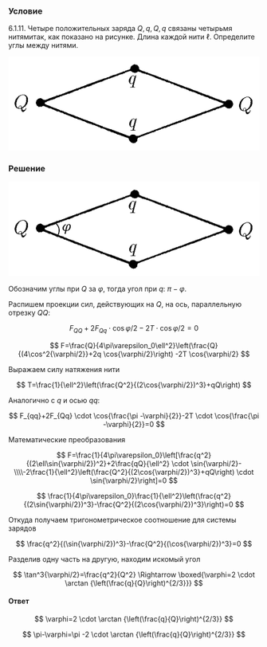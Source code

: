 ###  Условие

$6.1.11.$ Четыре положительных заряда $Q, q, Q, q$ связаны четырьмя нитямитак, как показано на рисунке. Длина каждой нити $\ell$. Определите углы между нитями.

![ К задаче $6.1.11$ |565x212, 39%](../../img/6.1.11/statement.png)

### Решение

![ Угол $\varphi$ между нитями |882x331, 39%](../../img/6.1.11/6.1.11.png)

Обозначим углы при $Q$ за $\varphi$, тогда угол при $q$: $\pi -\varphi$.

Распишем проекции сил, действующих на $Q$, на ось, параллельную отрезку $QQ$:

$$
F_{QQ}+2F_{Qq} \cdot \cos{\varphi/2}-2T \cdot \cos{\varphi/2}=0
$$

$$
F=\frac{Q}{4\pi\varepsilon_0\ell^2}\left(\frac{Q}{(4\cos^2{\varphi/2}}+2q \cos{\varphi/2}\right) -2T \cos{\varphi/2}
$$

Выражаем силу натяжения нити

$$
T=\frac{1}{\ell^2}\left(\frac{Q^2}{(2\cos{\varphi/2})^3}+qQ\right)
$$

Аналогично с $q$ и осью $qq$:

$$
F_{qq}+2F_{Qq} \cdot \cos{\frac{\pi -\varphi}{2}}-2T \cdot \cos{\frac{\pi -\varphi}{2}}=0
$$

Математические преобразования

$$
F=\frac{1}{4\pi\varepsilon_0}\left[\frac{q^2}{(2\ell\sin{\varphi/2})^2}+2\frac{qQ}{\ell^2} \cdot \sin{\varphi/2}-\\\\-2\frac{1}{\ell^2}\left(\frac{Q^2}{(2\cos{\varphi/2})^3}+qQ\right) \cdot \sin{\varphi/2}\right]=0
$$

$$
\frac{1}{4\pi\varepsilon_0}\frac{1}{\ell^2}\left(\frac{q^2}{(2\sin{\varphi/2})^3}-\frac{Q^2}{(2\cos{\varphi/2})^3}\right)=0
$$

Откуда получаем тригонометрическое соотношение для системы зарядов

$$
\frac{q^2}{(\sin{\varphi/2})^3}-\frac{Q^2}{(\cos{\varphi/2})^3}=0
$$

Разделив одну часть на другую, находим искомый угол

$$
\tan^3{\varphi/2}=\frac{q^2}{Q^2} \Rightarrow \boxed{\varphi=2 \cdot \arctan {\left(\frac{q}{Q}\right)^{2/3}}}
$$

#### Ответ

$$
\varphi=2 \cdot \arctan {\left(\frac{q}{Q}\right)^{2/3}}
$$

$$
\pi-\varphi=\pi -2 \cdot \arctan {\left(\frac{q}{Q}\right)^{2/3}}
$$